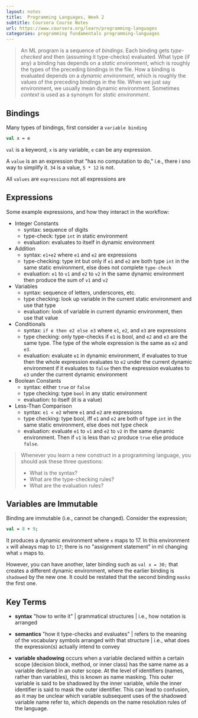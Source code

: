 ```yaml
---
layout: notes
title:  Programming Languages, Week 2
subtitle: Coursera Course Notes
url: https://www.coursera.org/learn/programming-languages
categories: programming fundamentals programming-languages 
---
```


> An ML program is a sequence of _bindings_. Each binding gets _type-checked_ and then (assuming it type-checks) evaluated. What type (if any) a binding has depends on a _static environment_, which is roughly the types of the preceding bindings in the file. How a binding is evaluated depends on a _dynamic environment_, which is roughly the values of the preceding bindings in the file. When we just say environment, we usually mean dynamic environment. Sometimes _context_ is used as a synonym for _static environment_.


## Bindings

Many types of bindings, first consider a `variable binding`

```sml
val x = e
```

`val` is a keyword, `x` is any variable, `e` can be any expression.

A `value` is an an expression that "has no computation to do," i.e., there i sno way to simplify it.  `34` is a value, `5 * 12` is not.

All `values` are `expressions` not all expressions are

## Expressions

Some example expressions, and how they interact in the workflow:

- Integer Constants
    - syntax: sequence of digits
    - type-check: type `int` in static environment
    - evaluation: evaluates to itself in dynamic environment
- Addition
    - syntax: `e1+e2` where `e1` and `e2` are expressions
    - type-checking: type int but only if `e1` and `e2` are both type `int` in the same static environment, else does not complete `type-check`
    - evaluation: `e1` to `v1` and `e2` to `v2` in the same dynamic environment then produce the sum of `v1` and `v2`
- Variables
    - syntax: sequence of letters, underscores, etc.
    - type checking: look up variable in the current static environment and use that type
    - evaluation: look of variable in current dynamic environment, then use that value
- Conditionals
    - syntax: `if e then e2 else e3` where `e1`, `e2`, and `e3` are expressions
    - type checking: only type-checks if `e1` is bool, and `e2` and `e3` are the same type.  The type of the whole expression is the same as `e2` and `e3`.
    - evaluation: evaluate `e1` in dynamic environment, if evaluates to true then the whole expression evaluates to `e2` under the current dynamic environment if it evaluates to `false` then the expression evaluates to `e3` under the current dynamic environment
- Boolean Constants
    - syntax: either `true` or `false`
    - type checking: type `bool` in any static environment
    - evaluation: to itself (it is a value)
- Less-Than Comparison
    - syntax: `e1 < e2` where `e1` and `e2` are expressions
    - type checking: type bool, iff `e1` and `e2` are both of type `int` in the same static environment, else does not type check
    - evaluation: evaluate `e1` to `v1` and `e2` to `v2` in the same dynamic environment.  Then if `v1` is less than `v2` produce `true` else produce `false`.

> Whenever you learn a new construct in a programming language, you should ask these three questions: 
>    - What is the syntax? 
>    - What are the type-checking rules? 
>    - What are the evaluation rules?

## Variables are Immutable

Binding are immutable (i.e., cannot be changed).  Consider the expression;

```sml
val = 8 + 9;
```

It produces a dynamic environment where `x` maps to 17.  In this environment `x` will always map to `17`; there is no "assignment statement" in ml changing what `x` maps to.  

However, you can have another, later binding such as `val x = 30;` that creates a different dynamic environment, where the earlier binding is `shadowed` by the new one.  It could be restated that the second binding `masks` the first one.

## Key Terms

- **syntax** "how to write it" | grammatical structures | i.e., how notation is arranged

- **semantics** "how it type-checks and evaluates" | refers to the meaning of the vocabulary symbols arranged with that structure | i.e., what does the expression(s) actually intend to convey

- **variable shadowing** occurs when a variable declared within a certain scope (decision block, method, or inner class) has the same name as a variable declared in an outer scope. At the level of identifiers (names, rather than variables), this is known as name masking. This outer variable is said to be shadowed by the inner variable, while the inner identifier is said to mask the outer identifier. This can lead to confusion, as it may be unclear which variable subsequent uses of the shadowed variable name refer to, which depends on the name resolution rules of the language.